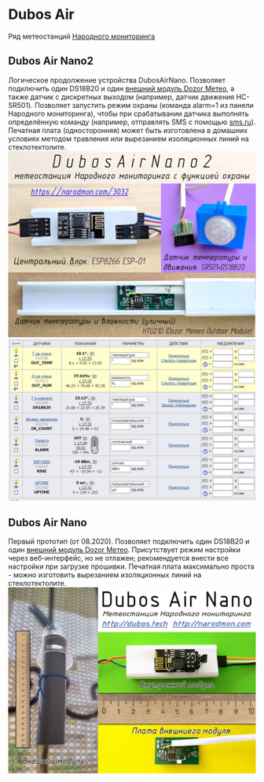 # Dubos Air
Ряд метеостанций [Народного мониторинга](https://narodmon.com)

## Dubos Air Nano2
Логическое продолжение устройства DubosAirNano. Позволяет подключить один DS18B20 и один [внешний модуль Dozor Метео](https://dozorfeo.ru/posts/blog/dozor-mini-device/), а также датчик с дискретных выходом (например, датчик движения HC-SR501). 
Позволяет запустить режим охраны (команда alarm=1 из панели Народного мониторинга), чтобы при срабатывании датчика выполнять определённую команду (например, отправлять SMS  с помощью [sms.ru](http://sms.ru)).
Печатная плата (односторонняя) может быть изготовлена в домашних условиях методом травления или вырезанием изоляционных линий на стеклотектолите.
![Баннер "DubosAirNano2"](https://github.com/Dubos1210/DubosAir/raw/main/img/DubosAirNano2.jpg)
![DubosAirNano2 в панели Народного мониторинга](https://github.com/Dubos1210/DubosAir/raw/main/img/DubosAirNano2_NarodMon.jpg)

## Dubos Air Nano
Первый прототип (от 08.2020). Позволяет подключить один DS18B20 и один [внешний модуль Dozor Метео](https://dozorfeo.ru/posts/blog/dozor-mini-device/). Присутствует режим настройки через веб-интерфейс, но не отлажен; рекомендуется внести все настройки при загрузке прошивки. Печатная плата максимально проста - можно изготовить вырезанием изоляционных линий на стеклотектолите.
![Баннер "DubosAirNano"](https://github.com/Dubos1210/DubosAir/raw/main/img/DubosAirNano.jpg)
